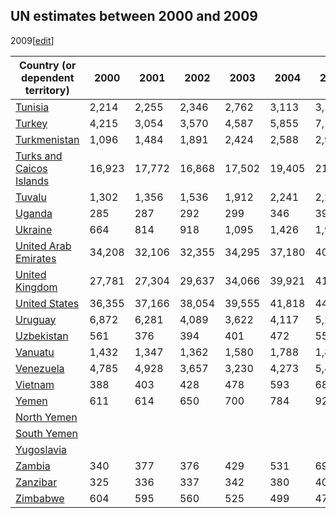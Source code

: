 ## UN estimates between 2000 and 2009
2009[[edit](/w/index.php?title=List_of_countries_by_past_and_projected_GDP_\(nominal\)_per_capita&action=edit&section=10
"Edit section: UN estimates between 2000 and 2009")]

Country (or dependent territory) | 2000 | 2001 | 2002 | 2003 | 2004 | 2005 | 2006 | 2007 | 2008 | 2009   
---|---|---|---|---|---|---|---|---|---|---  
[Tunisia](/wiki/Economy_of_Tunisia "Economy of Tunisia") | 2,214 | 2,255 | 2,346 | 2,762 | 3,113 | 3,194 | 3,371 | 3,778 | 4,310 | 4,130   
[Turkey](/wiki/Economy_of_Turkey "Economy of Turkey") | 4,215 | 3,054 | 3,570 | 4,587 | 5,855 | 7,117 | 7,728 | 9,309 | 10,382 | 8,624   
[Turkmenistan](/wiki/Economy_of_Turkmenistan "Economy of Turkmenistan") | 1,096 | 1,484 | 1,891 | 2,424 | 2,588 | 2,987 | 3,378 | 3,807 | 4,398 | 4,060   
[Turks and Caicos Islands](/w/index.php?title=Economy_of_Turks_and_Caicos_Islands&action=edit&redlink=1 "Economy of Turks and Caicos Islands \(page does not exist\)") | 16,923 | 17,772 | 16,868 | 17,502 | 19,405 | 21,877 | 26,116 | 27,009 | 29,262 | 23,248   
[Tuvalu](/wiki/Economy_of_Tuvalu "Economy of Tuvalu") | 1,302 | 1,356 | 1,536 | 1,912 | 2,241 | 2,259 | 2,353 | 2,768 | 3,095 | 2,763   
[Uganda](/wiki/Economy_of_Uganda "Economy of Uganda") | 285 | 287 | 292 | 299 | 346 | 398 | 422 | 502 | 587 | 594   
[Ukraine](/wiki/Economy_of_Ukraine "Economy of Ukraine") | 664 | 814 | 918 | 1,095 | 1,426 | 1,907 | 2,406 | 3,216 | 4,087 | 2,652   
[United Arab Emirates](/wiki/Economy_of_United_Arab_Emirates "Economy of United Arab Emirates") | 34,208 | 32,106 | 32,355 | 34,295 | 37,180 | 40,299 | 42,952 | 42,914 | 45,720 | 32,905   
[United Kingdom](/wiki/Economy_of_United_Kingdom "Economy of United Kingdom") | 27,781 | 27,304 | 29,637 | 34,066 | 39,921 | 41,656 | 44,161 | 50,091 | 46,615 | 38,043   
[United States](/wiki/Economy_of_United_States "Economy of United States") | 36,355 | 37,166 | 38,054 | 39,555 | 41,818 | 44,215 | 46,362 | 47,994 | 48,341 | 46,931   
[Uruguay](/wiki/Economy_of_Uruguay "Economy of Uruguay") | 6,872 | 6,281 | 4,089 | 3,622 | 4,117 | 5,221 | 5,878 | 7,010 | 9,062 | 9,415   
[Uzbekistan](/wiki/Economy_of_Uzbekistan "Economy of Uzbekistan") | 561 | 376 | 394 | 401 | 472 | 555 | 662 | 841 | 1,100 | 1,238   
[Vanuatu](/wiki/Economy_of_Vanuatu "Economy of Vanuatu") | 1,432 | 1,347 | 1,362 | 1,580 | 1,788 | 1,886 | 2,047 | 2,393 | 2,698 | 2,643   
[Venezuela](/wiki/Economy_of_Venezuela "Economy of Venezuela") | 4,785 | 4,928 | 3,657 | 3,230 | 4,273 | 5,436 | 6,740 | 8,325 | 11,225 | 11,535   
[Vietnam](/wiki/Economy_of_Vietnam "Economy of Vietnam") | 388 | 403 | 428 | 478 | 593 | 684 | 781 | 903 | 1,145 | 1,212   
[Yemen](/wiki/Economy_of_Yemen "Economy of Yemen") | 611 | 614 | 650 | 700 | 784 | 929 | 1,081 | 1,181 | 1,362 | 1,240   
[North Yemen](/w/index.php?title=Economy_of_Yemen_Arab_Republic&action=edit&redlink=1 "Economy of Yemen Arab Republic \(page does not exist\)") |  |  |  |  |  |  |  |  |  |   
[South Yemen](/w/index.php?title=Economy_of_South_Yemen&action=edit&redlink=1 "Economy of South Yemen \(page does not exist\)") |  |  |  |  |  |  |  |  |  |   
[Yugoslavia](/wiki/Economy_of_Socialist_Federal_Republic_of_Yugoslavia "Economy of Socialist Federal Republic of Yugoslavia") |  |  |  |  |  |  |  |  |  |   
[Zambia](/wiki/Economy_of_Zambia "Economy of Zambia") | 340 | 377 | 376 | 429 | 531 | 692 | 1,030 | 1,103 | 1,366 | 1,135   
[Zanzibar](/wiki/Economy_of_Zanzibar "Economy of Zanzibar") | 325 | 336 | 337 | 342 | 380 | 408 | 445 | 514 | 600 | 580   
[Zimbabwe](/wiki/Economy_of_Zimbabwe "Economy of Zimbabwe") | 604 | 595 | 560 | 525 | 499 | 479 | 465 | 453 | 407 | 594